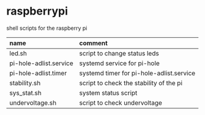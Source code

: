 # raspberrypi

shell scripts for the raspberry pi

| name                   | comment                                  |
| :--------------------- | :--------------------------------------- |
| led.sh                 | script to change status leds             |
| pi-hole-adlist.service | systemd service for pi-hole              |
| pi-hole-adlist.timer   | systemd timer for pi-hole-adlist.service |
| stability.sh           | script to check the stability of the pi  |
| sys_stat.sh            | system status script                     |
| undervoltage.sh        | script to check undervoltage             |
